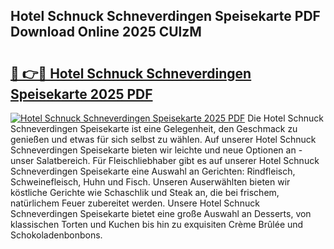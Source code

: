 ## Hotel Schnuck Schneverdingen Speisekarte PDF Download Online 2025 CUlzM

# <h2><a href="http://gcct17.nevu.top/?p=Hotel+Schnuck+Schneverdingen+Speisekarte">🔗 👉🔴 Hotel Schnuck Schneverdingen Speisekarte 2025 PDF</a></h2>

[![Hotel Schnuck Schneverdingen Speisekarte 2025 PDF](https://i.imgur.com/dBaPXMq.png)](http://gcct17.nevu.top/?p=Hotel+Schnuck+Schneverdingen+Speisekarte)
Die Hotel Schnuck Schneverdingen Speisekarte ist eine Gelegenheit, den Geschmack zu genießen und etwas für sich selbst zu wählen. Auf unserer Hotel Schnuck Schneverdingen Speisekarte bieten wir leichte und neue Optionen an - unser Salatbereich. Für Fleischliebhaber gibt es auf unserer Hotel Schnuck Schneverdingen Speisekarte eine Auswahl an Gerichten: Rindfleisch, Schweinefleisch, Huhn und Fisch. Unseren Auserwählten bieten wir köstliche Gerichte wie Schaschlik und Steak an, die bei frischem, natürlichem Feuer zubereitet werden. Unsere Hotel Schnuck Schneverdingen Speisekarte bietet eine große Auswahl an Desserts, von klassischen Torten und Kuchen bis hin zu exquisiten Crème Brûlée und Schokoladenbonbons.
